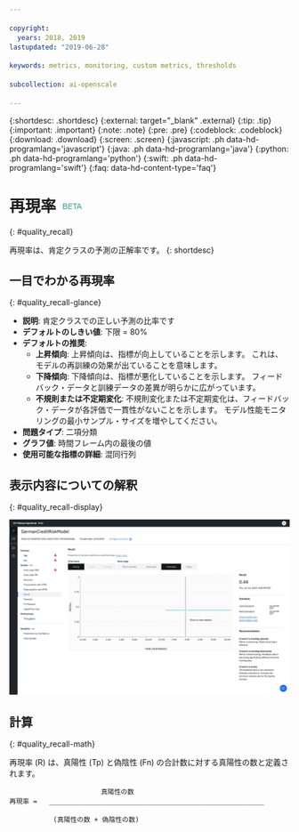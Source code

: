 ```yaml
---

copyright:
  years: 2018, 2019
lastupdated: "2019-06-28"

keywords: metrics, monitoring, custom metrics, thresholds

subcollection: ai-openscale

---
```


{:shortdesc: .shortdesc}
{:external: target="_blank" .external}
{:tip: .tip}
{:important: .important}
{:note: .note}
{:pre: .pre}
{:codeblock: .codeblock}
{:download: .download}
{:screen: .screen}
{:javascript: .ph data-hd-programlang='javascript'}
{:java: .ph data-hd-programlang='java'}
{:python: .ph data-hd-programlang='python'}
{:swift: .ph data-hd-programlang='swift'}
{:faq: data-hd-content-type='faq'}

# 再現率 ![ベータ・タグ](images/beta.png)
{: #quality_recall}

再現率は、肯定クラスの予測の正解率です。
{: shortdesc}

## 一目でわかる再現率
{: #quality_recall-glance}

- **説明**: 肯定クラスでの正しい予測の比率です
- **デフォルトのしきい値**: 下限 = 80%
- **デフォルトの推奨**:
   - **上昇傾向**: 上昇傾向は、指標が向上していることを示します。 これは、モデルの再訓練の効果が出ていることを意味します。
   - **下降傾向**: 下降傾向は、指標が悪化していることを示します。 フィードバック・データと訓練データの差異が明らかに広がっています。
   - **不規則または不定期変化**: 不規則変化または不定期変化は、フィードバック・データが各評価で一貫性がないことを示します。 モデル性能モニタリングの最小サンプル・サイズを増やしてください。
- **問題タイプ**: 二項分類
- **グラフ値**: 時間フレーム内の最後の値
- **使用可能な指標の詳細**: 混同行列

## 表示内容についての解釈
{: #quality_recall-display}

![再現率グラフが表示されています。](images/quality-recall.png)

## 計算
{: #quality_recall-math}

再現率 (R) は、真陽性 (Tp) と偽陰性 (Fn) の合計数に対する真陽性の数と定義されます。

```
                       真陽性の数
再現率 =   ______________________________________________________

           (真陽性の数 + 偽陰性の数)
```
